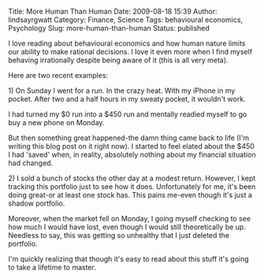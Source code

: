 Title: More Human Than Human
Date: 2009-08-18 15:39
Author: lindsayrgwatt
Category: Finance, Science
Tags: behavioural economics, Psychology
Slug: more-human-than-human
Status: published

I love reading about behavioural economics and how human nature limits our ability to make rational decisions. I love it even more when I find myself behaving irrationally despite being aware of it (this is all very meta).

Here are two recent examples:

1\) On Sunday I went for a run. In the crazy heat. With my iPhone in my pocket. After two and a half hours in my sweaty pocket, it wouldn't work.

I had turned my $0 run into a $450 run and mentally readied myself to go buy a new phone on Monday.

But then something great happened-the damn thing came back to life (I'm writing this blog post on it right now). I started to feel elated about the $450 I had 'saved' when, in reality, absolutely nothing about my financial situation had changed.

2\) I sold a bunch of stocks the other day at a modest return. However, I kept tracking this portfolio just to see how it does. Unfortunately for me, it's been doing great-or at least one stock has. This pains me-even though it's just a shadow portfolio.

Moreover, when the market fell on Monday, I going myself checking to see how much I would have lost, even though I would still theoretically be up. Needless to say, this was getting so unhealthy that I just deleted the portfolio.

I'm quickly realizing that though it's easy to read about this stuff it's going to take a lifetime to master.
